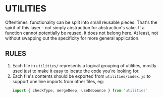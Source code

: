 # UTILITIES

Oftentimes, functionality can be split into small reusable pieces.  That's the spirit of this layer - not simply abstraction for abstraction's sake.  If a function cannot potentially be reused, it does not belong here.  At least, not without swapping out the specificity for more general application.

## RULES

1. Each file in `utilities/` represents a logical grouping of utilities, mostly used just to make it easy to locate the code you're looking for.
2. Each file's contents should be exported from `utilities/index.js` to support one line imports from other files, eg:
    ```js
    import { checkType, mergeDeep, useDebounce } from 'utilities'
    ```
